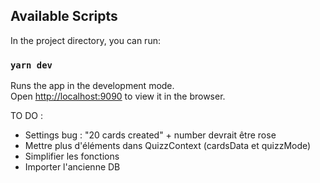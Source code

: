 ## Available Scripts

In the project directory, you can run:

### `yarn dev`

Runs the app in the development mode.\
Open [http://localhost:9090](http://localhost:9090) to view it in the browser.

TO DO :

- Settings bug : "20 cards created" + number devrait être rose
- Mettre plus d'éléments dans QuizzContext (cardsData et quizzMode)
- Simplifier les fonctions
- Importer l'ancienne DB

